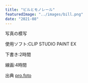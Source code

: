 ```yaml
---
title: "ビルとモノレール"
featuredImage: "../images/bill.png"
date: "2021-08"
---
```


写真の模写

使用ソフト:CLIP STUDIO PAINT EX

下書き:2時間

線画:4時間

出典
[pro.foto](https://pro-foto.jp/free/product_info.php/cPath/21_50_116/products_id/2672)
